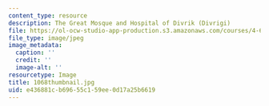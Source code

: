 ```yaml
---
content_type: resource
description: The Great Mosque and Hospital of Divrik (Divrigi)
file: https://ol-ocw-studio-app-production.s3.amazonaws.com/courses/4-614-religious-architecture-and-islamic-cultures-fall-2002/e436881cb69655c159ee0d17a25b6619_1068thumbnail.jpg
file_type: image/jpeg
image_metadata:
  caption: ''
  credit: ''
  image-alt: ''
resourcetype: Image
title: 1068thumbnail.jpg
uid: e436881c-b696-55c1-59ee-0d17a25b6619
---
```

